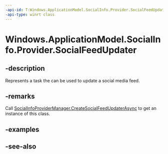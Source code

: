```yaml
---
-api-id: T:Windows.ApplicationModel.SocialInfo.Provider.SocialFeedUpdater
-api-type: winrt class
---
```


<!-- Class syntax.
public class SocialFeedUpdater : Windows.ApplicationModel.SocialInfo.Provider.ISocialFeedUpdater
-->

# Windows.ApplicationModel.SocialInfo.Provider.SocialFeedUpdater

## -description
Represents a task the can be used to update a social media feed.

## -remarks
Call [SocialInfoProviderManager.CreateSocialFeedUpdaterAsync](socialinfoprovidermanager_createsocialfeedupdaterasync.md) to get an instance of this class.

## -examples

## -see-also
